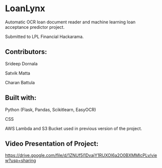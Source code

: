 # LoanLynx
Automatic OCR loan document reader and machine learning loan acceptance predictor project.

Submitted to LPL Financial Hackarama.

## Contributors:

Srideep Dornala

Satvik Matta

Charan Battula

## Built with:
Python (Flask, Pandas, Scikitlearn, EasyOCR)

CSS

AWS Lambda and S3 Bucket used in previous version of the project.

## Video Presentation of Project:

https://drive.google.com/file/d/1ZNUf5l1DvajY1RUXOl6a2O0BXMMIcPLv/view?usp=sharing
